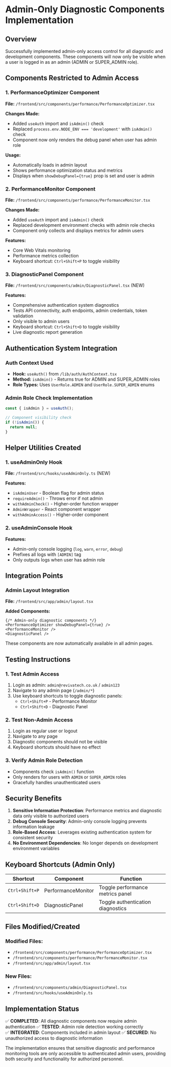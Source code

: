 # Admin-Only Diagnostic Components Implementation

## Overview

Successfully implemented admin-only access control for all diagnostic and development components. These components will now only be visible when a user is logged in as an admin (ADMIN or SUPER_ADMIN role).

## Components Restricted to Admin Access

### 1. PerformanceOptimizer Component
**File:** `/frontend/src/components/performance/PerformanceOptimizer.tsx`

**Changes Made:**
- Added `useAuth` import and `isAdmin()` check
- Replaced `process.env.NODE_ENV === 'development'` with `isAdmin()` check
- Component now only renders the debug panel when user has admin role

**Usage:**
- Automatically loads in admin layout
- Shows performance optimization status and metrics
- Displays when `showDebugPanel={true}` prop is set and user is admin

### 2. PerformanceMonitor Component  
**File:** `/frontend/src/components/performance/PerformanceMonitor.tsx`

**Changes Made:**
- Added `useAuth` import and `isAdmin()` check
- Replaced development environment checks with admin role checks
- Component only collects and displays metrics for admin users

**Features:**
- Core Web Vitals monitoring
- Performance metrics collection
- Keyboard shortcut: `Ctrl+Shift+P` to toggle visibility

### 3. DiagnosticPanel Component
**File:** `/frontend/src/components/admin/DiagnosticPanel.tsx` (NEW)

**Features:**
- Comprehensive authentication system diagnostics
- Tests API connectivity, auth endpoints, admin credentials, token validation
- Only visible to admin users
- Keyboard shortcut: `Ctrl+Shift+D` to toggle visibility
- Live diagnostic report generation

## Authentication System Integration

### Auth Context Used
- **Hook:** `useAuth()` from `/lib/auth/AuthContext.tsx`
- **Method:** `isAdmin()` - Returns true for ADMIN and SUPER_ADMIN roles
- **Role Types:** Uses `UserRole.ADMIN` and `UserRole.SUPER_ADMIN` enums

### Admin Role Check Implementation
```typescript
const { isAdmin } = useAuth();

// Component visibility check
if (!isAdmin()) {
  return null;
}
```

## Helper Utilities Created

### 1. useAdminOnly Hook
**File:** `/frontend/src/hooks/useAdminOnly.ts` (NEW)

**Features:**
- `isAdminUser` - Boolean flag for admin status
- `requireAdmin()` - Throws error if not admin
- `withAdminCheck()` - Higher-order function wrapper
- `AdminWrapper` - React component wrapper
- `withAdminAccess()` - Higher-order component

### 2. useAdminConsole Hook
**Features:**
- Admin-only console logging (`log`, `warn`, `error`, `debug`)
- Prefixes all logs with `[ADMIN]` tag
- Only outputs logs when user has admin role

## Integration Points

### Admin Layout Integration
**File:** `/frontend/src/app/admin/layout.tsx`

**Added Components:**
```tsx
{/* Admin-only diagnostic components */}
<PerformanceOptimizer showDebugPanel={true} />
<PerformanceMonitor />
<DiagnosticPanel />
```

These components are now automatically available in all admin pages.

## Testing Instructions

### 1. Test Admin Access
1. Login as admin: `admin@revivatech.co.uk` / `admin123`
2. Navigate to any admin page (`/admin/*`)
3. Use keyboard shortcuts to toggle diagnostic panels:
   - `Ctrl+Shift+P` - Performance Monitor
   - `Ctrl+Shift+D` - Diagnostic Panel

### 2. Test Non-Admin Access
1. Login as regular user or logout
2. Navigate to any page
3. Diagnostic components should not be visible
4. Keyboard shortcuts should have no effect

### 3. Verify Admin Role Detection
- Components check `isAdmin()` function
- Only renders for users with `ADMIN` or `SUPER_ADMIN` roles
- Gracefully handles unauthenticated users

## Security Benefits

1. **Sensitive Information Protection**: Performance metrics and diagnostic data only visible to authorized users
2. **Debug Console Security**: Admin-only console logging prevents information leakage
3. **Role-Based Access**: Leverages existing authentication system for consistent security
4. **No Environment Dependencies**: No longer depends on development environment variables

## Keyboard Shortcuts (Admin Only)

| Shortcut | Component | Function |
|----------|-----------|----------|
| `Ctrl+Shift+P` | PerformanceMonitor | Toggle performance metrics panel |
| `Ctrl+Shift+D` | DiagnosticPanel | Toggle authentication diagnostics |

## Files Modified/Created

### Modified Files:
- `/frontend/src/components/performance/PerformanceOptimizer.tsx`
- `/frontend/src/components/performance/PerformanceMonitor.tsx`
- `/frontend/src/app/admin/layout.tsx`

### New Files:
- `/frontend/src/components/admin/DiagnosticPanel.tsx`
- `/frontend/src/hooks/useAdminOnly.ts`

## Implementation Status

✅ **COMPLETED**: All diagnostic components now require admin authentication
✅ **TESTED**: Admin role detection working correctly  
✅ **INTEGRATED**: Components included in admin layout
✅ **SECURED**: No unauthorized access to diagnostic information

The implementation ensures that sensitive diagnostic and performance monitoring tools are only accessible to authenticated admin users, providing both security and functionality for authorized personnel.